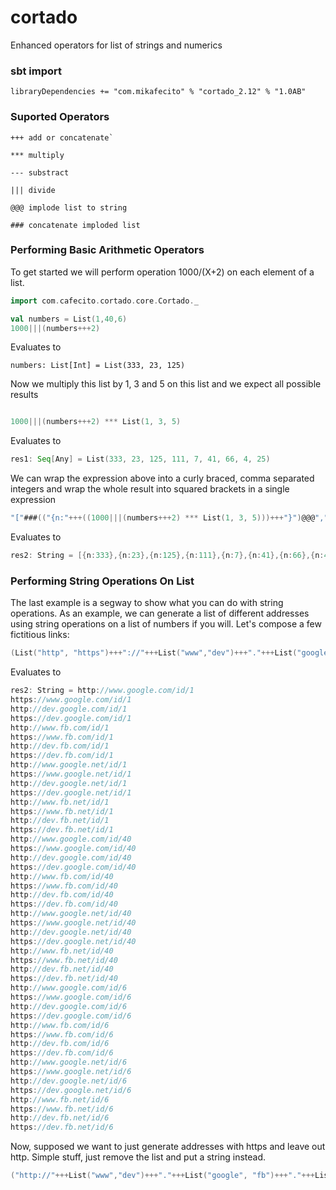 # cortado
Enhanced operators for list of strings and numerics

### sbt import
```
libraryDependencies += "com.mikafecito" % "cortado_2.12" % "1.0AB"
```

### Suported Operators

```
+++ add or concatenate`

*** multiply

--- substract

||| divide

@@@ implode list to string

### concatenate imploded list
```

### Performing Basic Arithmetic Operators

To get started we will perform operation 1000/(X+2) on each element of a list.
```scala
import com.cafecito.cortado.core.Cortado._

val numbers = List(1,40,6)
1000|||(numbers+++2)
```
Evaluates to 

```numbers: List[Int] = List(333, 23, 125)```

Now we multiply this list by 1, 3 and 5 on this list and we expect all possible results

```scala

1000|||(numbers+++2) *** List(1, 3, 5)
```
Evaluates to 

```scala
res1: Seq[Any] = List(333, 23, 125, 111, 7, 41, 66, 4, 25)
```
We can wrap the expression above into a curly braced, comma separated integers and wrap the whole result into squared brackets in a single expression
```scala
"["###(("{n:"+++((1000|||(numbers+++2) *** List(1, 3, 5)))+++"}")@@@",")###"]"
```
Evaluates to
```scala
res2: String = [{n:333},{n:23},{n:125},{n:111},{n:7},{n:41},{n:66},{n:4},{n:25}]
```

### Performing String Operations On List
The last example is a segway to show what you can do with string operations.
As an example, we can generate a list of different addresses using string operations on a list of numbers if you will. Let's compose a few fictitious links:

```scala
(List("http", "https")+++"://"+++List("www","dev")+++"."+++List("google", "fb")+++"."+++List("com", "net")+++"/id/"+++ numbers)@@@"\n
```
Evaluates to
```scala
res2: String = http://www.google.com/id/1
https://www.google.com/id/1
http://dev.google.com/id/1
https://dev.google.com/id/1
http://www.fb.com/id/1
https://www.fb.com/id/1
http://dev.fb.com/id/1
https://dev.fb.com/id/1
http://www.google.net/id/1
https://www.google.net/id/1
http://dev.google.net/id/1
https://dev.google.net/id/1
http://www.fb.net/id/1
https://www.fb.net/id/1
http://dev.fb.net/id/1
https://dev.fb.net/id/1
http://www.google.com/id/40
https://www.google.com/id/40
http://dev.google.com/id/40
https://dev.google.com/id/40
http://www.fb.com/id/40
https://www.fb.com/id/40
http://dev.fb.com/id/40
https://dev.fb.com/id/40
http://www.google.net/id/40
https://www.google.net/id/40
http://dev.google.net/id/40
https://dev.google.net/id/40
http://www.fb.net/id/40
https://www.fb.net/id/40
http://dev.fb.net/id/40
https://dev.fb.net/id/40
http://www.google.com/id/6
https://www.google.com/id/6
http://dev.google.com/id/6
https://dev.google.com/id/6
http://www.fb.com/id/6
https://www.fb.com/id/6
http://dev.fb.com/id/6
https://dev.fb.com/id/6
http://www.google.net/id/6
https://www.google.net/id/6
http://dev.google.net/id/6
https://dev.google.net/id/6
http://www.fb.net/id/6
https://www.fb.net/id/6
http://dev.fb.net/id/6
https://dev.fb.net/id/6
```
Now, supposed we want to just generate addresses with https and leave out http. Simple stuff, just remove the list and put a string instead.
```scala
("http://"+++List("www","dev")+++"."+++List("google", "fb")+++"."+++List("com", "net")+++"/id/"+++ numbers)@@@"\n
````
